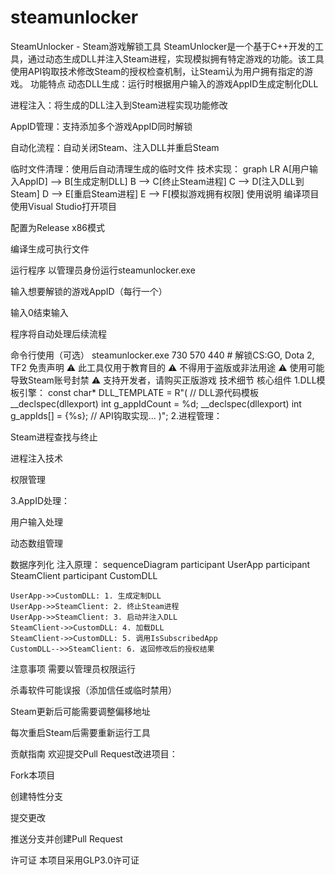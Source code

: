 # steamunlocker
SteamUnlocker - Steam游戏解锁工具
SteamUnlocker是一个基于C++开发的工具，通过动态生成DLL并注入Steam进程，实现模拟拥有特定游戏的功能。该工具使用API钩取技术修改Steam的授权检查机制，让Steam认为用户拥有指定的游戏。
功能特点
动态DLL生成：运行时根据用户输入的游戏AppID生成定制化DLL

进程注入：将生成的DLL注入到Steam进程实现功能修改

AppID管理：支持添加多个游戏AppID同时解锁

自动化流程：自动关闭Steam、注入DLL并重启Steam

临时文件清理：使用后自动清理生成的临时文件
技术实现：
graph LR
A[用户输入AppID] --> B[生成定制DLL]
B --> C[终止Steam进程]
C --> D[注入DLL到Steam]
D --> E[重启Steam进程]
E --> F[模拟游戏拥有权限]
使用说明
编译项目
使用Visual Studio打开项目

配置为Release x86模式

编译生成可执行文件

运行程序
以管理员身份运行steamunlocker.exe

输入想要解锁的游戏AppID（每行一个）

输入0结束输入

程序将自动处理后续流程

命令行使用（可选）
steamunlocker.exe 730 570 440 # 解锁CS:GO, Dota 2, TF2
免责声明
⚠️ 此工具仅用于教育目的
⚠️ 不得用于盗版或非法用途
⚠️ 使用可能导致Steam账号封禁
⚠️ 支持开发者，请购买正版游戏
技术细节
核心组件
1.DLL模板引擎：
const char* DLL_TEMPLATE = R"(
  // DLL源代码模板
  __declspec(dllexport) int g_appIdCount = %d;
  __declspec(dllexport) int g_appIds[] = {%s};
  // API钩取实现...
)";
2.进程管理：

Steam进程查找与终止

进程注入技术

权限管理

3.AppID处理：

用户输入处理

动态数组管理

数据序列化
注入原理：
sequenceDiagram
    participant UserApp
    participant SteamClient
    participant CustomDLL
    
    UserApp->>CustomDLL: 1. 生成定制DLL
    UserApp->>SteamClient: 2. 终止Steam进程
    UserApp->>SteamClient: 3. 启动并注入DLL
    SteamClient->>CustomDLL: 4. 加载DLL
    SteamClient->>CustomDLL: 5. 调用IsSubscribedApp
    CustomDLL-->>SteamClient: 6. 返回修改后的授权结果


注意事项
需要以管理员权限运行

杀毒软件可能误报（添加信任或临时禁用）

Steam更新后可能需要调整偏移地址

每次重启Steam后需要重新运行工具

贡献指南
欢迎提交Pull Request改进项目：

Fork本项目

创建特性分支

提交更改

推送分支并创建Pull Request

许可证
本项目采用GLP3.0许可证
